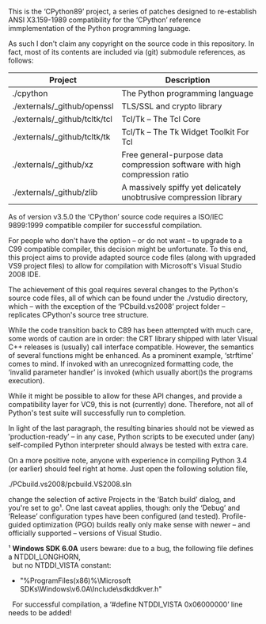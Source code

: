 ﻿This is the ‘CPython89’ project, a series of patches designed to re-establish ANSI X3.159-1989 compatibility for the ‘CPython’ reference immplementation of the Python programming language.

As such I don't claim any copyright on the source code in this repository. In fact, most of its contents are included via (git) submodule references, as follows:

Project | Description
--- | ---
./cpython                     | The Python programming language
./externals/_github/openssl   | TLS/SSL and crypto library
./externals/_github/tcltk/tcl | Tcl/Tk – The Tcl Core
./externals/_github/tcltk/tk  | Tcl/Tk – The Tk Widget Toolkit For Tcl
./externals/_github/xz        | Free general-purpose data compression software with high compression ratio
./externals/_github/zlib      | A massively spiffy yet delicately unobtrusive compression library

As of version v3.5.0 the ‘CPython’ source code requires a ISO/IEC 9899:1999 compatible compiler for successful compilation.

For people who don't have the option – or do not want – to upgrade to a C99 compatible compiler, this decision might be unfortunate. To this end, this project aims to provide adapted source code files (along with upgraded VS9 project files) to allow for compilation with Microsoft's Visual Studio 2008 IDE.

The achievement of this goal requires several changes to the Python's source code files, all of which can be found under the ./vstudio directory, which – with the exception of the ‘PCbuild.vs2008’ project folder – replicates CPython's source tree structure.

While the code transition back to C89 has been attempted with much care, some words of caution are in order: the CRT library shipped with later Visual C++ releases is (usually) call interface compatible. However, the semantics of several functions might be enhanced. As a prominent example, ‘strftime’ comes to mind. If invoked with an unrecognized formatting code, the ‘invalid parameter handler’ is invoked (which usually abort()s the programs execution).

While it might be possible to allow for these API changes, and provide a compatibility layer for VC9, this is not (currently) done. Therefore, not all of Python's test suite will successfully run to completion.

In light of the last paragraph, the resulting binaries should not be viewed as ‘production-ready’ – in any case, Python scripts to be executed under (any) self-compiled Python interpreter should always be tested with extra care.

On a more positive note, anyone with experience in compiling Python 3.4 (or earlier) should feel right at home. Just open the following solution file,

./PCbuild.vs2008/pcbuild.VS2008.sln

change the selection of active Projects in the ‘Batch build’ dialog, and you're set to go¹. One last caveat applies, though: only the ‘Debug’ and ‘Release’ configuration types have been configured (and tested).  Profile-guided optimization (PGO) builds really only make sense with newer – and officially supported – versions of Visual Studio.

¹ **Windows SDK 6.0A** users beware: due to a bug, the following file defines a NTDDI_LONGHORN, <br />
&nbsp;&nbsp;but no NTDDI_VISTA constant:

* "%ProgramFiles(x86)%\Microsoft SDKs\Windows\v6.0A\Include\sdkddkver.h"

&nbsp;&nbsp;For successful compilation, a ‘#define NTDDI_VISTA 0x06000000’ line needs to be added!
